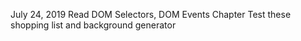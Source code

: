 July 24, 2019
Read DOM Selectors, DOM Events Chapter
Test these shopping list and background generator